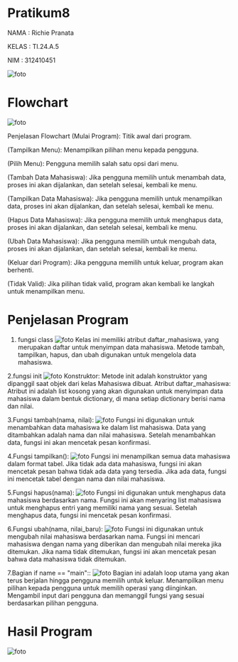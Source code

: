 # Pratikum8
NAMA : Richie Pranata

KELAS : TI.24.A.5 

NIM : 312410451

![foto]()

# Flowchart 
![foto]()

Penjelasan Flowchart (Mulai Program): Titik awal dari program.

(Tampilkan Menu): Menampilkan pilihan menu kepada pengguna.

(Pilih Menu): Pengguna memilih salah satu opsi dari menu.

(Tambah Data Mahasiswa): Jika pengguna memilih untuk menambah data, proses ini akan dijalankan, dan setelah selesai, kembali ke menu.

(Tampilkan Data Mahasiswa): Jika pengguna memilih untuk menampilkan data, proses ini akan dijalankan, dan setelah selesai, kembali ke menu.

(Hapus Data Mahasiswa): Jika pengguna memilih untuk menghapus data, proses ini akan dijalankan, dan setelah selesai, kembali ke menu.

(Ubah Data Mahasiswa): Jika pengguna memilih untuk mengubah data, proses ini akan dijalankan, dan setelah selesai, kembali ke menu.

(Keluar dari Program): Jika pengguna memilih untuk keluar, program akan berhenti.

(Tidak Valid): Jika pilihan tidak valid, program akan kembali ke langkah untuk menampilkan menu.

# Penjelasan Program
1. fungsi class
![foto]()
Kelas ini memiliki atribut daftar_mahasiswa, yang merupakan daftar untuk menyimpan data mahasiswa. Metode tambah, tampilkan, hapus, dan ubah digunakan untuk mengelola data mahasiswa.

2.fungsi init
![foto]()
Konstruktor: Metode init adalah konstruktor yang dipanggil saat objek dari kelas Mahasiswa dibuat. Atribut daftar_mahasiswa: Atribut ini adalah list kosong yang akan digunakan untuk menyimpan data mahasiswa dalam bentuk dictionary, di mana setiap dictionary berisi nama dan nilai.

3.Fungsi tambah(nama, nilai):
![foto]()
Fungsi ini digunakan untuk menambahkan data mahasiswa ke dalam list mahasiswa. Data yang ditambahkan adalah nama dan nilai mahasiswa. Setelah menambahkan data, fungsi ini akan mencetak pesan konfirmasi.

4.Fungsi tampilkan():
![foto]()
Fungsi ini menampilkan semua data mahasiswa dalam format tabel. Jika tidak ada data mahasiswa, fungsi ini akan mencetak pesan bahwa tidak ada data yang tersedia. Jika ada data, fungsi ini mencetak tabel dengan nama dan nilai mahasiswa.

5.Fungsi hapus(nama):
![foto]()
Fungsi ini digunakan untuk menghapus data mahasiswa berdasarkan nama. Fungsi ini akan menyaring list mahasiswa untuk menghapus entri yang memiliki nama yang sesuai. Setelah menghapus data, fungsi ini mencetak pesan konfirmasi.

6.Fungsi ubah(nama, nilai_baru):
![foto]()
Fungsi ini digunakan untuk mengubah nilai mahasiswa berdasarkan nama. Fungsi ini mencari mahasiswa dengan nama yang diberikan dan mengubah nilai mereka jika ditemukan. Jika nama tidak ditemukan, fungsi ini akan mencetak pesan bahwa data mahasiswa tidak ditemukan.

7.Bagian if name == "main"::
![foto]()
Bagian ini adalah loop utama yang akan terus berjalan hingga pengguna memilih untuk keluar. Menampilkan menu pilihan kepada pengguna untuk memilih operasi yang diinginkan. Mengambil input dari pengguna dan memanggil fungsi yang sesuai berdasarkan pilihan pengguna.

# Hasil Program 
![foto]()

